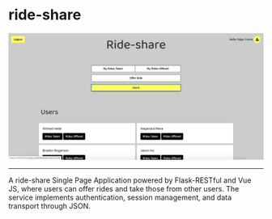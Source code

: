 # ride-share

![](users.png)

---

A ride-share Single Page Application powered by Flask-RESTful and Vue JS, where users can offer rides and take those from other users. The service implements authentication, session management, and data transport through JSON.
